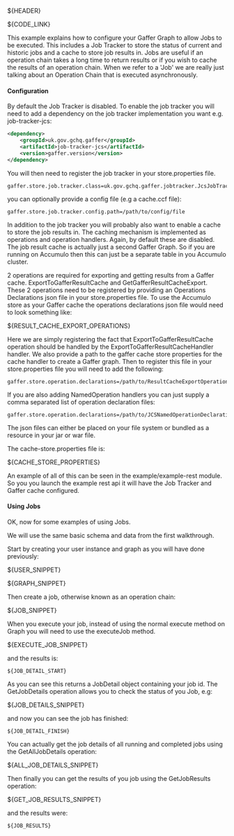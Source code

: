 ${HEADER}

${CODE_LINK}

This example explains how to configure your Gaffer Graph to allow Jobs to be executed.
This includes a Job Tracker to store the status of current and historic jobs and a cache to store job results in.
Jobs are useful if an operation chain takes a long time to return results or if you wish to cache the results of an operation chain.
When we refer to a 'Job' we are really just talking about an Operation Chain that is executed asynchronously.


#### Configuration

By default the Job Tracker is disabled. To enable the job tracker you will need to add a dependency on the
job tracker implementation you want e.g. job-tracker-jcs:

```xml
<dependency>
    <groupId>uk.gov.gchq.gaffer</groupId>
    <artifactId>job-tracker-jcs</artifactId>
    <version>gaffer.version</version>
</dependency>
```

You will then need to register the job tracker in your store.properties file.

```
gaffer.store.job.tracker.class=uk.gov.gchq.gaffer.jobtracker.JcsJobTracker
```

you can optionally provide a config file (e.g a cache.ccf file):

```
gaffer.store.job.tracker.config.path=/path/to/config/file
```

In addition to the job tracker you will probably also want to enable a cache to store the job results in. The caching mechanism is implemented as operations and operation handlers. Again, by default these are disabled.
The job result cache is actually just a second Gaffer Graph. So if you are running on Accumulo then this can just be a separate table in you Accumulo cluster.

2 operations are required for exporting and getting results from a Gaffer cache. ExportToGafferResultCache and GetGafferResultCacheExport.
These 2 operations need to be registered by providing an Operations Declarations json file in your store.properties file.
To use the Accumulo store as your Gaffer cache the operations declarations json file would need to look something like:

${RESULT_CACHE_EXPORT_OPERATIONS}

Here we are simply registering the fact that ExportToGafferResultCache operation should be handled by the ExportToGafferResultCacheHandler handler. We also provide a path to the gaffer cache store properties for the cache handler to create a Gaffer graph.
Then to register this file in your store.properties file you will need to add the following:

```
gaffer.store.operation.declarations=/path/to/ResultCacheExportOperations.json
```

If you are also adding NamedOperation handlers you can just supply a comma separated list of operation declaration files:

```
gaffer.store.operation.declarations=/path/to/JCSNamedOperationDeclarations,/path/to/ResultCacheExportOperations.json
```

The json files can either be placed on your file system or bundled as a resource in your jar or war file.

The cache-store.properties file is:

${CACHE_STORE_PROPERTIES}

An example of all of this can be seen in the example/example-rest module. So you you launch the example rest api it will have the Job Tracker and Gaffer cache configured.

#### Using Jobs
OK, now for some examples of using Jobs.

We will use the same basic schema and data from the first walkthrough.

Start by creating your user instance and graph as you will have done previously:

${USER_SNIPPET}

${GRAPH_SNIPPET}

Then create a job, otherwise known as an operation chain:

${JOB_SNIPPET}

When you execute your job, instead of using the normal execute method on Graph you will need to use the executeJob method.

${EXECUTE_JOB_SNIPPET}

and the results is:

```
${JOB_DETAIL_START}
```

As you can see this returns a JobDetail object containing your job id. The GetJobDetails operation allows you to check the status of you Job, e.g:

${JOB_DETAILS_SNIPPET}

and now you can see the job has finished:

```
${JOB_DETAIL_FINISH}
```

You can actually get the job details of all running and completed jobs using the GetAllJobDetails operation:

${ALL_JOB_DETAILS_SNIPPET}

Then finally you can get the results of you job using the GetJobResults operation:

${GET_JOB_RESULTS_SNIPPET}

and the results were:

```
${JOB_RESULTS}
```